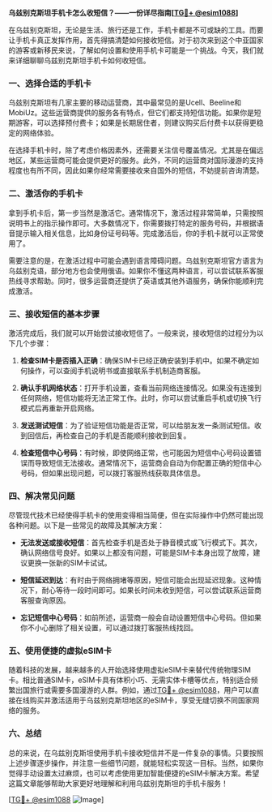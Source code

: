 **乌兹别克斯坦手机卡怎么收短信？——一份详尽指南[[TG💪+ @esim1088](https://t.me/s/esim1088)]**

在乌兹别克斯坦，无论是生活、旅行还是工作，手机卡都是不可或缺的工具。而要让手机卡真正发挥作用，首先得搞清楚如何接收短信。对于初次来到这个中亚国家的游客或新移民来说，了解如何设置和使用手机卡可能是一个挑战。今天，我们就来详细聊聊乌兹别克斯坦手机卡如何收短信。

### 一、选择合适的手机卡

乌兹别克斯坦有几家主要的移动运营商，其中最常见的是Ucell、Beeline和MobiUz。这些运营商提供的服务各有特点，但它们都支持短信功能。如果你是短期游客，可以选择预付费卡；如果是长期居住者，则建议购买后付费卡以获得更稳定的网络体验。

在选择手机卡时，除了考虑价格因素外，还需要关注信号覆盖情况。尤其是在偏远地区，某些运营商可能会提供更好的服务。此外，不同的运营商对国际漫游的支持程度也有所不同，因此如果你经常需要接收来自国外的短信，不妨提前咨询清楚。

### 二、激活你的手机卡

拿到手机卡后，第一步当然是激活它。通常情况下，激活过程非常简单，只需按照说明书上的指示操作即可。大多数情况下，你需要拨打特定的服务号码，并根据语音提示输入相关信息，比如身份证号码等。完成激活后，你的手机卡就可以正常使用了。

需要注意的是，在激活过程中可能会遇到语言障碍问题。乌兹别克斯坦官方语言为乌兹别克语，部分地方也会使用俄语。如果你不懂这两种语言，可以尝试联系客服热线寻求帮助。同时，很多运营商还提供了英语或其他外语服务，确保你能顺利完成激活。

### 三、接收短信的基本步骤

激活完成后，我们就可以开始尝试接收短信了。一般来说，接收短信的过程分为以下几个步骤：

1. **检查SIM卡是否插入正确**：确保SIM卡已经正确安装到手机中。如果不确定如何操作，可以查阅手机说明书或直接联系手机制造商客服。

2. **确认手机网络状态**：打开手机设置，查看当前网络连接情况。如果没有连接到任何网络，短信功能将无法正常工作。此时，你可以尝试重启手机或切换飞行模式后再重新开启网络。

3. **发送测试短信**：为了验证短信功能是否正常，可以给朋友发一条测试短信。收到回信后，再检查自己的手机是否能顺利接收到回复。

4. **检查短信中心号码**：有时候，即使网络正常，也可能因为短信中心号码设置错误而导致短信无法接收。通常情况下，运营商会自动为你配置正确的短信中心号码，但如果出现问题，可以拨打客服热线获取具体信息。

### 四、解决常见问题

尽管现代技术已经使得手机卡的使用变得相当简便，但在实际操作中仍然可能出现各种问题。以下是一些常见的故障及其解决方案：

- **无法发送或接收短信**：首先检查手机是否处于静音模式或飞行模式下。其次，确认网络信号良好。如果以上都没有问题，可能是SIM卡本身出现了故障，建议更换一张新的SIM卡试试。

- **短信延迟到达**：有时由于网络拥堵等原因，短信可能会出现延迟现象。这种情况下，耐心等待一段时间即可。如果长时间未收到短信，可以尝试联系运营商客服查询原因。

- **忘记短信中心号码**：如前所述，运营商一般会自动设置短信中心号码。但如果你不小心删除了相关设置，可以通过拨打客服热线找回。

### 五、使用便捷的虚拟eSIM卡

随着科技的发展，越来越多的人开始选择使用虚拟eSIM卡来替代传统物理SIM卡。相比普通SIM卡，eSIM卡具有体积小巧、无需实体卡槽等优点，特别适合频繁出国旅行或需要多国漫游的人群。例如，通过[TG💪+ @esim1088](https://t.me/s/esim1088)，用户可以直接在线购买并激活适用于乌兹别克斯坦地区的eSIM卡，享受无缝切换不同国家网络的服务。

### 六、总结

总的来说，在乌兹别克斯坦使用手机卡接收短信并不是一件复杂的事情。只要按照上述步骤逐步操作，并注意一些细节问题，就能轻松实现这一目标。当然，如果你觉得手动设置太过麻烦，也可以考虑使用更加智能便捷的eSIM卡解决方案。希望这篇文章能够帮助大家更好地理解和利用乌兹别克斯坦的手机卡服务！

[[TG💪+ @esim1088](https://t.me/s/esim1088) ![Image](https://i.postimg.cc/4NQfJmqS/Snipaste-2025-05-13-00-14-12.png)]
